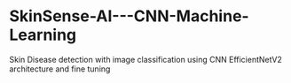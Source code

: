 # SkinSense-AI---CNN-Machine-Learning
Skin Disease detection with image classification using CNN EfficientNetV2 architecture and fine tuning
